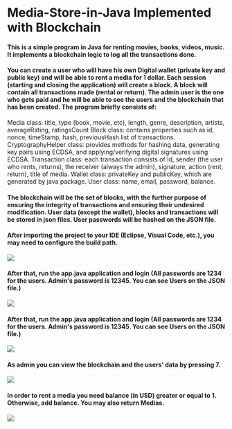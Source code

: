# Media-Store-in-Java Implemented with Blockchain
#### This is a simple program in Java for renting movies, books, videos, music. It implements a blockchain logic to log all the transactions done. 

#### You can create a user who will have his own Digital wallet (private key and public key) and will be able to rent a media for 1 dollar. Each session (starting and closing the application) will create a block. A block will contain all transactions made (rental or return). The admin user is the one who gets paid and he will be able to see the users and the blockchain that has been created. The program briefly consists of:

Media class: title, type (book, movie, etc), length, genre, description, artists, averageRating, ratingsCount
Block class: contains properties such as id, nonce, timeStamp, hash, previousHash list of transactions.
CryptographyHelper class: provides methods for hashing data, generating key pairs using ECDSA, and applying/verifying digital signatures using ECDSA.
Transaction class: each transaction consists of Id, sender (the user who rents, returns), the receiver (always the admin), signature, action (rent, return), title of media.
Wallet class: privateKey and publicKey, which are generated by java package.
User class: name, email, password, balance.

#### The blockchain will be the set of blocks, with the further purpose of ensuring the integrity of transactions and ensuring their undesired modification. User data (except the wallet), blocks and transactions will be stored in json files. User passwords will be hashed on the JSON file.

#### After importing the project to your IDE (Eclipse, Visual Code, etc.), you may need to configure the build path.
![](https://i.imgur.com/py0NgNk.png)

#### After that, run the app.java application and login (All passwords are 1234 for the users. Admin's password is 12345. You can see Users on the JSON file.)
![](https://i.imgur.com/ZNxplRq.png)

#### After that, run the app.java application and login (All passwords are 1234 for the users. Admin's password is 12345. You can see Users on the JSON file.)
![](https://i.imgur.com/ZNxplRq.png)

#### As admin you can view the blockchain and the users' data by pressing 7.
![](https://i.imgur.com/ItA7Dz1.png)

#### In order to rent a media you need balance (in USD) greater or equal to 1. Otherwise, add balance. You may also return Medias.
![](https://i.imgur.com/344l5Fg.png)
